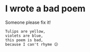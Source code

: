 # I wrote a bad poem
Someone please fix it!

    Tulips are yellow,
    violets are blue,
    this poem is bad,
    because I can't rhyme 😕

